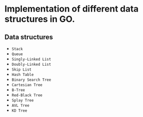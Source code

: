 # Implementation of different data structures in GO.

## Data structures

* `Stack`
* `Queue`
* `Singly-Linked List`
* `Doubly-Linked List`
* `Skip List`
* `Hash Table`
* `Binary Search Tree`
* `Cartesian Tree`
* `B-Tree`
* `Red-Black Tree`
* `Splay Tree`
* `AVL Tree`
* `KD Tree`
